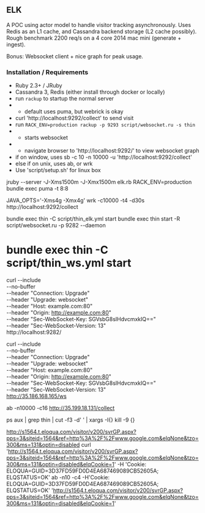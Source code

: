 ## ELK

A POC using actor model to handle visitor tracking
asynchronously. Uses Redis as an L1 cache, and Cassandra
backend storage (L2 cache possibly). Rough benchmark
2200 req/s on a 4 core 2014 mac mini (generate + ingest).

Bonus: Websocket client + nice graph for peak usage.

### Installation / Requirements

- Ruby 2.3+ / JRuby
- Cassandra 3, Redis (either install through docker or locally)
- run `rackup` to startup the normal server
- - default uses puma, but webrick is okay
- curl 'http://localhost:9292/collect' to send visit
- run `RACK_ENV=production rackup -p 9293 script/websocket.ru -s thin`
- - starts websocket
- - navigate browser to 'http://localhost:9292/' to view websocket graph
- if on window, uses sb -c 10 -n 10000 -u 'http://localhost:9292/collect'
- else if on unix, uses ab, or wrk
- Use 'script/setup.sh' for linux box

jruby --server -J-Xms1500m -J-Xmx1500m elk.rb
RACK_ENV=production bundle exec puma -t 8:8

JAVA_OPTS='-Xms4g -Xmx4g'
wrk -c10000 -t4 -d30s http://localhost:9292/collect


bundle exec thin -C script/thin_elk.yml start
bundle exec thin start -R script/websocket.ru -p 9282 --daemon
# bundle exec thin -C script/thin_ws.yml start

curl --include \
     --no-buffer \
     --header "Connection: Upgrade" \
     --header "Upgrade: websocket" \
     --header "Host: example.com:80" \
     --header "Origin: http://example.com:80" \
     --header "Sec-WebSocket-Key: SGVsbG8sIHdvcmxkIQ==" \
     --header "Sec-WebSocket-Version: 13" \
     http://localhost:9282/

curl --include \
     --no-buffer \
     --header "Connection: Upgrade" \
     --header "Upgrade: websocket" \
     --header "Host: example.com:80" \
     --header "Origin: http://example.com:80" \
     --header "Sec-WebSocket-Key: SGVsbG8sIHdvcmxkIQ==" \
     --header "Sec-WebSocket-Version: 13" \
     http://35.186.168.165/ws

ab -n10000 -c16 http://35.199.18.131/collect

ps aux | grep thin | cut -f3 -d' ' | xargs -I{} kill -9 {}

http://s1564.t.eloqua.com/visitor/v200/svrGP.aspx?pps=3&siteid=1564&ref=http%3A%2F%2Fwww.google.com&elqNone&tzo=300&ms=131&optin=disabled
curl 'http://s1564.t.eloqua.com/visitor/v200/svrGP.aspx?pps=3&siteid=1564&ref=http%3A%2F%2Fwww.google.com&elqNone&tzo=300&ms=131&optin=disabled&elqCookie=1' -H 'Cookie: ELOQUA=GUID=3D37FD59FD0D4EA687469089CB52605A; ELQSTATUS=OK'
ab -n10 -c4 -H'Cookie: ELOQUA=GUID=3D37FD59FD0D4EA687469089CB52605A; ELQSTATUS=OK' 'http://s1564.t.eloqua.com/visitor/v200/svrGP.aspx?pps=3&siteid=1564&ref=http%3A%2F%2Fwww.google.com&elqNone&tzo=300&ms=131&optin=disabled&elqCookie=1'

